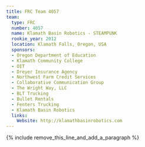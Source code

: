 ```yaml
---
title: FRC Team 4057
team:
  type: FRC
  number: 4057
  name: Klamath Basin Robotics - STEAMPUNK
  rookie_year: 2012
  location: Klamath Falls, Oregon, USA
  sponsors:
  - Oregon Department of Education
  - Klamath Community College
  - OIT
  - Dreyer Insurance Agency
  - Northwest Farm Credit Services
  - Collaborative Communication Group
  - The Wright Way, LLC
  - BLT Trucking
  - Bullet Rentals
  - Fenters Trucking
  - Klamath Basin Robotics
  links:
    Website: http://klamathbasinrobotics.com
---
```


{% include remove_this_line_and_add_a_paragraph %}